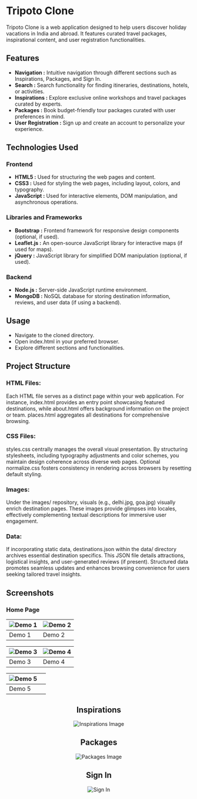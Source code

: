 # Tripoto Clone

Tripoto Clone is a web application designed to help users discover holiday vacations in India and abroad. It features curated travel packages, inspirational content, and user registration functionalities.

## Features

- **Navigation :** Intuitive navigation through different sections such as Inspirations, Packages, and Sign In.
- **Search :** Search functionality for finding itineraries, destinations, hotels, or activities.
- **Inspirations :** Explore exclusive online workshops and travel packages curated by experts.
- **Packages :** Book budget-friendly tour packages curated with user preferences in mind.
- **User Registration :** Sign up and create an account to personalize your experience.

## Technologies Used
### Frontend
- **HTML5 :** Used for structuring the web pages and content.
- **CSS3 :** Used for styling the web pages, including layout, colors, and typography.
- **JavaScript :** Used for interactive elements, DOM manipulation, and asynchronous operations.
### Libraries and Frameworks
- **Bootstrap :** Frontend framework for responsive design components (optional, if used).
- **Leaflet.js :** An open-source JavaScript library for interactive maps (if used for maps).
- **jQuery :** JavaScript library for simplified DOM manipulation (optional, if used).
### Backend
- **Node.js :** Server-side JavaScript runtime environment.
- **MongoDB :** NoSQL database for storing destination information, reviews, and user data (if using a backend).

## Usage
- Navigate to the cloned directory.
- Open index.html in your preferred browser.
- Explore different sections and functionalities.

## Project Structure
### HTML Files: 
Each HTML file serves as a distinct page within your web application. For instance, index.html provides an entry point showcasing featured destinations, while about.html offers background information on the project or team. places.html aggregates all destinations for comprehensive browsing.

### CSS Files: 
styles.css centrally manages the overall visual presentation. By structuring stylesheets, including typography adjustments and color schemes, you maintain design coherence across diverse web pages. Optional normalize.css fosters consistency in rendering across browsers by resetting default styling.

### Images: 
Under the images/ repository, visuals (e.g., delhi.jpg, goa.jpg) visually enrich destination pages. These images provide glimpses into locales, effectively complementing textual descriptions for immersive user engagement.

### Data: 
If incorporating static data, destinations.json within the data/ directory archives essential destination specifics. This JSON file details attractions, logistical insights, and user-generated reviews (if present). Structured data promotes seamless updates and enhances browsing convenience for users seeking tailored travel insights.

## Screenshots
### Home Page
| ![Demo 1](https://github.com/user-attachments/assets/d1ec3148-092c-4b49-9569-120d2afb91ee) | ![Demo 2](https://github.com/user-attachments/assets/edbb10f4-e1d8-4322-9feb-a626b5710028) |
|---|---|
| Demo 1 | Demo 2 |

| ![Demo 3](https://github.com/user-attachments/assets/f8054ec2-2afa-4155-bdd6-af5924eb12a6) | ![Demo 4](https://github.com/user-attachments/assets/12a3cc4c-981c-4f55-bafa-f0dba7c0a239) |
|---|---|
| Demo 3 | Demo 4 |

| ![Demo 5](https://github.com/user-attachments/assets/dbe76570-8c26-4836-9fb8-edcb6c33acbb) | |
|---|---|
| Demo 5 | |

<div align="center">
    <h2>Inspirations</h2>
    <img src="https://github.com/user-attachments/assets/2d994322-4c97-4e1c-ad3f-fdc309a1e75a" alt="Inspirations Image" />
</div>

<div align="center">
    <h2>Packages</h2>
    <img src="https://github.com/user-attachments/assets/19574d8e-5588-463f-8d6d-5a65f71caa49" alt="Packages Image" />
</div>

<div align="center">
    <h2>Sign In</h2>
    <img src="https://github.com/user-attachments/assets/62bfc41c-c111-4f9a-8fdd-5ead312c9852" alt="Sign In" />
</div>

